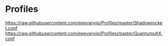 # Profiles
https://raw.githubusercontent.com/eeevanyip/Profiles/master/Shadowrocket.conf
https://raw.githubusercontent.com/eeevanyip/Profiles/master/QuantumultX.conf